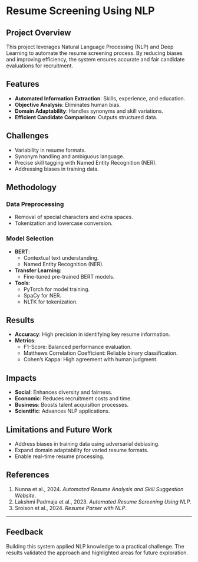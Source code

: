 # Resume Screening Using NLP

## Project Overview
This project leverages Natural Language Processing (NLP) and Deep Learning to automate the resume screening process. By reducing biases and improving efficiency, the system ensures accurate and fair candidate evaluations for recruitment.

## Features
- **Automated Information Extraction**: Skills, experience, and education.
- **Objective Analysis**: Eliminates human bias.
- **Domain Adaptability**: Handles synonyms and skill variations.
- **Efficient Candidate Comparison**: Outputs structured data.

## Challenges
- Variability in resume formats.
- Synonym handling and ambiguous language.
- Precise skill tagging with Named Entity Recognition (NER).
- Addressing biases in training data.

## Methodology
### Data Preprocessing
- Removal of special characters and extra spaces.
- Tokenization and lowercase conversion.

### Model Selection
- **BERT**:
  - Contextual text understanding.
  - Named Entity Recognition (NER).
- **Transfer Learning**:
  - Fine-tuned pre-trained BERT models.
- **Tools**:
  - PyTorch for model training.
  - SpaCy for NER.
  - NLTK for tokenization.

## Results
- **Accuracy**: High precision in identifying key resume information.
- **Metrics**:
  - F1-Score: Balanced performance evaluation.
  - Matthews Correlation Coefficient: Reliable binary classification.
  - Cohen’s Kappa: High agreement with human judgment.

## Impacts
- **Social**: Enhances diversity and fairness.
- **Economic**: Reduces recruitment costs and time.
- **Business**: Boosts talent acquisition processes.
- **Scientific**: Advances NLP applications.

## Limitations and Future Work
- Address biases in training data using adversarial debiasing.
- Expand domain adaptability for varied resume formats.
- Enable real-time resume processing.

## References
1. Nunna et al., 2024. *Automated Resume Analysis and Skill Suggestion Website*.
2. Lakshmi Padmaja et al., 2023. *Automated Resume Screening Using NLP*.
3. Sroison et al., 2024. *Resume Parser with NLP*.

---

## Feedback
Building this system applied NLP knowledge to a practical challenge. The results validated the approach and highlighted areas for future exploration.
